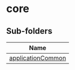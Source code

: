 
# core


## Sub-folders

|Name|
|---|
|[applicationCommon](https://docs.microsoft.com/en-us/common-data-model/schema/core/applicationCommon/overview)|



